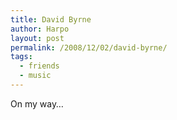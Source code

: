 ```yaml
---
title: David Byrne
author: Harpo
layout: post
permalink: /2008/12/02/david-byrne/
tags:
  - friends
  - music
---
```

On my way&#8230;